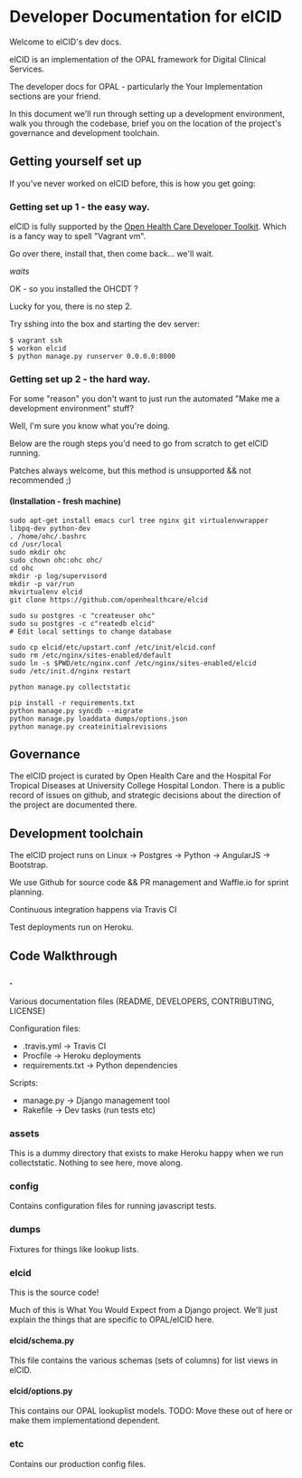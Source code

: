 # Developer Documentation for elCID

Welcome to elCID's dev docs. 

elCID is an implementation of the OPAL framework for Digital Clinical Services. 

The developer docs for OPAL - particularly the Your Implementation sections are your friend.

In this document we'll run through setting up a development environment, walk you through the codebase, brief you on the location of the project's governance and development toolchain.

## Getting yourself set up

If you've never worked on elCID before, this is how you get going:

### Getting set up 1 - the easy way.

elCID is fully supported by the [Open Health Care Developer Toolkit](https://github.com/openhealthcare/developer). 
Which is a fancy way to spell "Vagrant vm". 

Go over there, install that, then come back... we'll wait. 

*waits*

OK - so you installed the OHCDT ? 

Lucky for you, there is no step 2. 

Try sshing into the box and starting the dev server: 

    $ vagrant ssh
    $ workon elcid
    $ python manage.py runserver 0.0.0.0:8000

### Getting set up 2 - the hard way.

For some "reason" you don't want to just run the automated "Make me a development environment" stuff? 

Well, I'm sure you know what you're doing. 

Below are the rough steps you'd need to go from scratch to get elCID running. 

Patches always welcome, but this method is unsupported && not recommended ;) 

#### (Installation - fresh machine)

    sudo apt-get install emacs curl tree nginx git virtualenvwrapper libpq-dev python-dev
    . /home/ohc/.bashrc
    cd /usr/local
    sudo mkdir ohc
    sudo chown ohc:ohc ohc/
    cd ohc
    mkdir -p log/supervisord
    mkdir -p var/run
    mkvirtualenv elcid
    git clone https://github.com/openhealthcare/elcid
    
    sudo su postgres -c "createuser ohc"
    sudo su postgres -c c"reatedb elcid"
    # Edit local settings to change database
    
    sudo cp elcid/etc/upstart.conf /etc/init/elcid.conf
    sudo rm /etc/nginx/sites-enabled/default
    sudo ln -s $PWD/etc/nginx.conf /etc/nginx/sites-enabled/elcid
    sudo /etc/init.d/nginx restart
    
    python manage.py collectstatic

    pip install -r requirements.txt
    python manage.py syncdb --migrate
    python manage.py loaddata dumps/options.json
    python manage.py createinitialrevisions


## Governance

The elCID project is curated by Open Health Care and the Hospital For Tropical Diseases at University College Hospital London. There is a public record of issues on github, and strategic decisions about the direction of the project are documented there. 

## Development toolchain

The elCID project runs on Linux -> Postgres -> Python -> AngularJS -> Bootstrap. 

We use Github for source code && PR management and Waffle.io for sprint planning.

Continuous integration happens via Travis CI

Test deployments run on Heroku.

## Code Walkthrough

### .

Various documentation files (README, DEVELOPERS, CONTRIBUTING, LICENSE)

Configuration files: 

* .travis.yml -> Travis CI
* Procfile -> Heroku deployments
* requirements.txt -> Python dependencies

Scripts: 

* manage.py -> Django management tool
* Rakefile -> Dev tasks (run tests etc) 

### assets

This is a dummy directory that exists to make Heroku happy when we run collectstatic. Nothing to see here, move along.

### config

Contains configuration files for running javascript tests.

### dumps

Fixtures for things like lookup lists.

### elcid

This is the source code!

Much of this is What You Would Expect from a Django project. We'll just explain the things that are specific to OPAL/elCID here.

#### elcid/schema.py

This file contains the various schemas (sets of columns) for list views in elCID. 

#### elcid/options.py

This contains our OPAL lookuplist models.
TODO: Move these out of here or make them implementationd dependent.

### etc

Contains our production config files.
